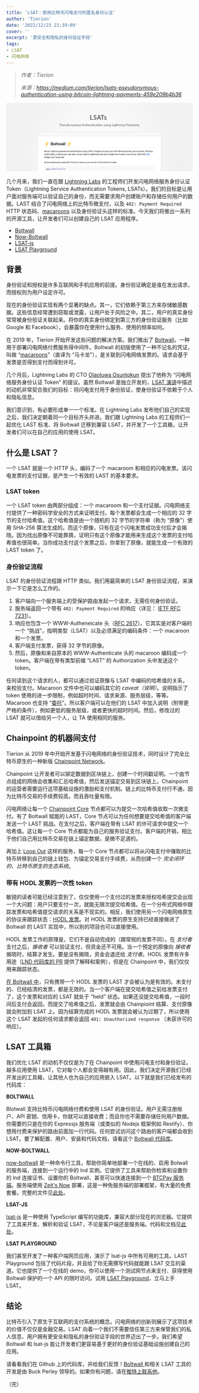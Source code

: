```yaml
---
title: 'LSAT：使用比特币闪电支付的匿名身份认证'
author: 'Tierion'
date: '2022/12/23 21:39:09'
cover: ''
excerpt: '更安全和隐私的身份验证手段'
tags:
- LSAT
- 闪电网络
---
```



> *作者：Tierion*
> 
> *来源：<https://medium.com/tierion/lsats-pseudonymous-authentication-using-bitcoin-lightning-payments-459e209b4b36>*



![img](../images/lsats-pseudonymous-authentication-using-bitcoin-lightning-payments/D0HDK2Q.png)

几个月来，我们一直在跟 [Lightning Labs](https://lightning.engineering/) 的工程师们开发闪电网络服务身份认证 Token（Lightning Service Authentication Tokens, LSATs）。我们的目标是让用户面对服务端可以验证自己的身份，而无需要求用户创建账户和存储任何用户的数据。LAST 结合了闪电网络上的比特币微支付，以及 `402: Payment Required` HTTP 状态码、[macaroons](https://static.googleusercontent.com/media/research.google.com/en//pubs/archive/41892.pdf) 以及身份验证头这样的标准。今天我们将推出一系列的开源工具，让开发者们可以创建自己的 LSAT 应用程序。

- [Boltwall](https://github.com/Tierion/boltwall)
- [Now-Boltwall](https://github.com/tierion/now-boltwall)
- [LSAT-js](https://github.com/Tierion/lsat-js)
- [LSAT Playground](https://lsat-playground.bucko.now.sh/)

 ## 背景

身份验证和授权是许多互联网和手机应用的前提。身份验证确定是谁在发出请求，而授权则为用户设定许可。

现在的身份验证实现有两个显著的缺点。其一，它们依赖于第三方来存储敏感数据。这些信息经常遭到窃取或泄露，让用户处于风险之中。其二，用户的真实身份常常被身份验证关联起来。将你的真实身份绑定到第三方的身份验证服务（比如 Google 和 Facebook），会暴露你在使用什么服务、使用的频率如何。

在 2019 年，Tierion 开始开发这些问题的解决方案。我们推出了 [Boltwall](https://medium.com/tierion/boltwall-middleware-for-lightning-payments-authorization-e3a1dbb54a4c)，一种用于部署闪电网络付费服务得中间件。Boltwall 的初版使用了一种不记名的凭证，叫做 “[macaroons](http://hackingdistributed.com/2014/05/16/macaroons-are-better-than-cookies/)”（直译为 “马卡龙”），是关联到闪电网络发票的。请求会基于发票是否得到支付而得到许可。

几个月后，Lightning Labs 的 CTO [Olaoluwa Osuntokun‏](https://twitter.com/roasbeef) 提出了他称为 “闪电网络服务身份认证 Token” 的提议。虽然 Boltwall 是独立开发的，[LSAT 演讲](https://docs.google.com/presentation/d/1QSm8tQs35-ZGf7a7a2pvFlSduH3mzvMgQaf-06Jjaow/edit#slide=id.p)中描述的动机非常契合我们的目标：将闪电支付用于身份验证，使身份验证不依赖于个人和隐私信息。

我们意识到，有必要形成单一一个标准。在 Lightning Labs 发布他们自己的实现之后，我们决定朝着同一个目标齐头并进。我们跟 Lightning Labs 的工程师们一起优化 LAST 标准、将 Boltwall 迁移到兼容 LSAT，并开发了一个工具箱，让开发者们可以在自己的应用的使用 LSAT。

## 什么是 LSAT？

一个 LSAT 就是一个 HTTP 头，编码了一个 macaroom 和相应的闪电发票。该闪电发票的支付证据，是产生一个有效的 LAST 的基本要求。

### LSAT token

一个 LSAT token 由两部分组成：一个 macaroom 和一个支付证据。闪电网络支付提供了一种密码学安全的方式来证明支付。每个发票都会生成一个相应的 32 字节的支付哈希值。这个哈希值是由一个随机的 32 字节的字符串（称为 “原像”）使用 SHA-256 算法生成的。而这个原像，只有在这个闪电发票成功支付后才会揭晓。因为找出原像不可能靠猜，证明只有这个原像才能用来生成这个发票的支付哈希值也很简单。当你成功支付这个发票之后，你拿到了原像，就能生成一个有效的 LAST token 了。

### 身份验证流程

LSAT 的身份验证流程跟 HTTP 类似。我们用最简单的 LSAT 身份验证流程，来演示一下它是怎么工作的。

1. 客户端向一个服务端上的受保护路由发起一个请求，无需任何身份验证。
2. 服务端返回一个带有  `402: Payment Required` 的响应（详见： [IETF RFC 7231](https://tools.ietf.org/html/rfc7231#section-6.5.2)）。
3. 响应也包含一个 WWW-Autheneicate 头（[RFC 2617](https://www.ietf.org/rfc/rfc2617.txt)）。它其实是对客户端的一个 “挑战”，指明类型（LSAT）以及必须满足的编码条件：一个 macaroon 和一个发票。
4. 客户端支付发票，获得 32 字节的原像。
5. 然后，原像和来自原本的 WWW-Authenticate 头的 macaroon 编码成一个 token。客户端在带有类型前缀 “LAST” 的 Authorization 头中发送这个 token。

任何读到这个请求的人，都可以通过验证原像与 LSAT 中编码的哈希值的关系，来校验支付。Macaroon 文件中也可以编码其它的 *caveat（说明）*。说明指示了 token 使用的进一步限制，例如超时时间、请求来源、服务层级，等等。Macaroon 也支持 “[委托](https://github.com/lightningnetwork/lnd/blob/master/docs/macaroons.md#macaroon-delegation)”。所以客户端可以在他们的 LSAT 中加入说明（附带更严格的条件），例如更低的服务层级，或者更快的超时时间。然后，修改过的 LSAT 就可以借给另一个人，让 TA 使用相同的服务。

## Chainpoint 的机器间支付

Tierion 从 2019 年中开始开发基于闪电网络的身份验证技术，同时设计了完全比特币原生的一种新版 [Chainpoint Network](http://chainpoint.org/)。

Chainpoint 让开发者可以铆定数据到区块链上，创建一个时间戳证明。一个由节点组成的网络会收集和汇总哈希值，然后发送锚定交易到区块链上。Chainpoint 的运营者需要运行这项基础设施的激励和支付机制。链上的比特币支付行不通，因为比特币交易的手续费较高，而且吞吐量有限。

闪电网络让每一个 [Chainpoint Core](https://github.com/chainpoint/chainpoint-core) 节点都可以为提交一次哈希值收取一次微支付。有了 Boltwall 赋能的 LAST，Core 节点可以为任何想要提交哈希值的客户端发送一个 LAST 挑战。在支付之后，客户端在带有 LSAT 的许可请求中提交一个哈希值。这让每一个 Core 节点都能为自己的服务验证支付。客户端的开销，相比于他们自己用比特币交易在链上锚定数据，是微不足道的。

再加上 [Loop Out](https://blog.lightning.engineering/technical/posts/2019/04/15/loop-out-in-depth.html) 这样的服务，每一个 Core 节点都可以将从闪电支付中赚取的比特币转移到自己的链上钱包、为锚定交易支付手续费，从而创建一个 *完全闭环的、比特币原生的生态系统*。

### 带有 HODL 发票的一次性 token

敏锐的读者可能已经注意到了，仅仅使用一个支付过的发票来授权哈希提交会出现一个大问题：用户只要支付一次，就能无限次提交哈希值。在一个分布式网络中跟踪发票和哈希值提交请求的关系是不现实的。相反，我们使用另一个闪电网络原生的协议来跟踪状态：[HODL 发票](https://wiki.ion.radar.tech/tech/research/hodl-invoice)。对 HODL 发票的原生支持已经直接做进了 Boltwall 的 LAST 实现中，所以别的项目也可以直接使用。

HODL 发票工作的原理是，它们不是自动完成的（跟常规的发票不同）。在 *支付者* 支付之后，*接收者* 可以验证支付，但资金还不可用。当一个预定的原像向 *接收者* 揭晓时，结算才发生。要是没有揭晓，资金会退还给 *支付者*。HODL 发票有许多用途（[LND 代码库的 PR](https://github.com/lightningnetwork/lnd/pull/2022) 提供了解释和案例），但是在 Chainpoint 中，我们仅仅用来跟踪状态。

[在 Boltwall 中](https://github.com/Tierion/boltwall#hodl-invoices)，只有携带一个 HODL 发票的 LAST 才会被认为是有效的。未支付的、已经结清的发票，都是无效的。当一个客户端在提交哈希值之前给发票支付了，这个发票和对应的 LSAT 就处于 “held” 状态。如果还没提交哈希值，一段时间后支付会返回。而提交了哈希值之后，发票就会由 Chainpioint 结算、支付原像就会附加到 LSAT 上。因为结算完成的 HODL 发票就会被认为过期了，所以使用这个 LSAT 发起的任何请求都会返回  `401: Unauthorized response` （未获许可的响应）。

## LSAT 工具箱

我们优化 LSAT 的动机不仅仅是为了在 Chainpoint 中使用闪电支付和身份验证。越多应用使用 LSAT，它对每个人都会变得越有用。因此，我们决定开源我们已经开发出的工具箱，让其他人也为自己的应用嵌入 LSAT。以下就是我们已经发布的代码库：

**BOLTWALL**

Blotwall 支持比特币闪电网络付费和使用 LSAT 的身份验证。用户无需注册账户、API 密钥、信用卡，你就可以直接收费；而且你也不需要存储任何用户数据。你需要的只是在你的 Expressjs 服务端（或类似的 Nodejs 框架例如 Restify）、你想用付费来保护的路由前面加一行代码。任何尝试访问这个路由的客户端都会收到 LSAT。要了解配置、用户、安装和代码文档，请看这个 [Boltwall 代码库](https://github.com/Tierion/boltwall)。

**NOW-BOLTWALL**

[now-boltwall](https://github.com/tierion/now-boltwall) 是一种命令行工具，帮助你简单地部署一个在线的、启用 Bolwall 的服务端，连接到一个运行中的 lnd 实例。它提供了工具来帮助你检索和设置你的 lnd 连接证书、设置你的 Boltwall、甚至可以快速连接到一个 [BTCPay 服务端](https://btcpayserver.org/)。服务端使用 [Zeit's Now](https://zeit.co/home) 部署，这是一种免服务端的部署框架，有大量的免费套餐。完整的文件见[此处](https://github.com/tierion/now-boltwall)。

**LSAT-JS**

[lsat-js](https://github.com/Tierion/lsat-js) 是一种使用 TypeScript 编写的功能库，兼容大部分现在的浏览器。它提供了工具来开发、解析和验证 LSAT，不论是客户端还是服务端。代码和文档见[此处](https://github.com/Tierion/lsat-js)。

**LSAT PLAYGROUND**

我们甚至开发了一种客户端网页应用，演示了 lsat-js 中所有可用的工具。LAST Playground 包括了代码片段，并且给了你无需撰写代码就能跟 LSAT 交互的渠道。它也提供了一个在线的 demo，你可以使用一个测试网节点来支付、获得使用 Boltwall 保护的一个 API 的限时访问。试用  [LSAT Playground](https://lsat-playground.bucko.now.sh/)，立马上手 LSAT。

## 结论

比特币引入了原生于互联网的支付系统的概念。闪电网络的创新则展示了这项技术的价值不仅仅是金融交易。LSAT 向着一个我们不需要信任第三方来保管我们的私人信息、用户拥有更安全和隐私的身份验证手段的世界迈出了一步。我们希望 Boltwall 和 lsat-js 能让开发者们更容易基于更好的身份验证基础设施创建自己的应用。

请看看我们在 Github 上的代码库，并给我们反馈！[Boltwall ](https://github.com/Tierion/boltwall) 和相关 LSAT 工具的开发是由 Buck Perley 领导的。如果你有问题，请在[推特上联系他](https://twitter.com/BuckPerley)。

（完）